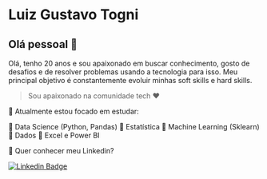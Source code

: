 # Luiz Gustavo Togni 

## Olá pessoal 👋
Olá, tenho 20 anos e sou apaixonado em buscar conhecimento, gosto de desafios e de resolver problemas usando a tecnologia para isso. Meu principal objetivo é constantemente  evoluir minhas soft skills e hard skills.

> Sou apaixonado na comunidade tech ❤️

🚀  Atualmente estou focado em estudar:

📌  Data Science (Python, Pandas)
📌  Estatística
📌  Machine Learning (Sklearn)
📌  Dados
📌  Excel e Power BI

💬 Quer conhecer meu Linkedin? 

[![Linkedin Badge](https://img.shields.io/badge/-LinkedIn-blue?style=flat-square&logo=Linkedin&logoColor=white&link=https://www.linkedin.com/in/luizgustavotogni)](https://www.linkedin.com/in/luizgustavotogni)

